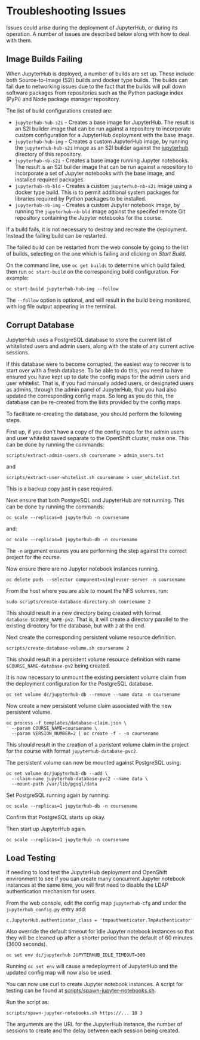 # Troubleshooting Issues

Issues could arise during the deployment of JupyterHub, or during its operation. A number of issues are described below along with how to deal with them.

## Image Builds Failing

When JupyterHub is deployed, a number of builds are set up. These include both Source-to-Image (S2I) builds and docker type builds. The builds can fail due to networking issues due to the fact that the builds will pull down software packages from repositories such as the Python package index (PyPi) and Node package manager repository.

The list of build configurations created are:

* ``jupyterhub-hub-s2i`` - Creates a base image for JupyterHub. The result is an S2I builder image that can be run against a repository to incorporate custom configuration for a JupyterHub deployment with the base image.
* ``jupyterhub-hub-img`` - Creates a custom JupyterHub image, by running the ``jupyterhub-hub-s2i`` image as an S2I builder against the [jupyterhub](../jupyterhub) directory of this repository.
* ``jupyterhub-nb-s2i`` - Creates a base image running Jupyter notebooks. The result is an S2I builder image that can be run against a repository to incorporate a set of Jupyter notebooks with the base image, and installed required packages.
* ``jupyterhub-nb-bld`` - Creates a custom ``jupyterhub-nb-s2i`` image using a docker type build. This is to permit additional system packages for libraries required by Python packages to be installed.
* ``jupyterhub-nb-img`` - Creates a custom Jupyter notebook image, by running the ``jupyterhub-nb-bld`` image against the specifed remote Git repository containing the Jupyter notebooks for the course.

If a build fails, it is not necessary to destroy and recreate the deployment. Instead the failing build can be restarted.

The failed build can be restarted from the web console by going to the list of builds, selecting on the one which is failing and clicking on _Start Build_.

On the command line, use ``oc get builds`` to determine which build failed, then run ``oc start-build`` on the corresponding build configuration. For example:

```
oc start-build jupyterhub-hub-img --follow
```

The ``--follow`` option is optional, and will result in the build being monitored, with log file output appearing in the terminal.

## Corrupt Database

JupyterHub uses a PostgreSQL database to store the current list of whitelisted users and admin users, along with the state of any current active sessions.

If this database were to become corrupted, the easiest way to recover is to start over with a fresh database. To be able to do this, you need to have ensured you have kept up to date the config maps for the admin users and user whitelist. That is, if you had manually added users, or designated users as admins, through the admin panel of JupyterHub, that you had also updated the corresponding config maps. So long as you do this, the database can be re-created from the lists provided by the config maps.

To facilitate re-creating the database, you should perform the following steps.

First up, if you don't have a copy of the config maps for the admin users and user whitelist saved separate to the OpenShift cluster, make one. This can be done by running the commands:

```
scripts/extract-admin-users.sh coursename > admin_users.txt
```

and

```
scripts/extract-user-whitelist.sh coursename > user_whitelist.txt
```

This is a backup copy just in case required.

Next ensure that both PostgreSQL and JupyterHub are not running. This can be done by running the commands:

```
oc scale --replicas=0 jupyterhub -n coursename
```

and:

```
oc scale --replicas=0 jupyterhub-db -n coursename
```

The ``-n`` argument ensures you are performing the step against the correct project for the course.

Now ensure there are no Jupyter notebook instances running.

```
oc delete pods --selector component=singleuser-server -n coursename
```

From the host where you are able to mount the NFS volumes, run:

```
sudo scripts/create-database-directory.sh coursename 2
```

This should result in a new directory being created with format ``database-$COURSE_NAME-pv2``. That is, it will create a directory parallel to the existing directory for the database, but with ``2`` at the end.

Next create the corresponding persistent volume resource definition.

```
scripts/create-database-volume.sh coursename 2
```

This should result in a persistent volume resource definition with name ``$COURSE_NAME-database-pv2`` being created.

It is now necessary to unmount the existing persistent volume claim from the deployment configuration for the PostgreSQL database.

```
oc set volume dc/jupyterhub-db --remove --name data -n coursename
```

Now create a new persistent volume claim associated with the new persistent volume.

```
oc process -f templates/database-claim.json \
  --param COURSE_NAME=coursename \
  --param VERSION_NUMBER=2 | oc create -f - -n coursename
```

This should result in the creation of a peristent volume claim in the project for the course with format ``jupyterhub-database-pvc2``.

The persistent volume can now be mounted against PostgreSQL using:

```
oc set volume dc/jupyterhub-db --add \
  --claim-name jupyterhub-database-pvc2 --name data \
  --mount-path /var/lib/pgsql/data
```

Set PostgreSQL running again by running:

```
oc scale --replicas=1 jupyterhub-db -n coursename
```

Confirm that PostgreSQL starts up okay.

Then start up JupyterHub again.

```
oc scale --replicas=1 jupyterhub -n coursename
```

## Load Testing

If needing to load test the JupyterHub deployment and OpenShift environment to see if you can create many concurrent Jupyter notebook instances at the same time, you will first need to disable the LDAP authentication mechanism for users.

From the web console, edit the config map ``jupyterhub-cfg`` and under the ``jupyterhub_config.py`` entry add:

```
c.JupyterHub.authenticator_class = 'tmpauthenticator.TmpAuthenticator'
```

Also override the default timeout for idle Jupyter notebook instances so that they will be cleaned up after a shorter period than the default of 60 minutes (3600 seconds).


```
oc set env dc/jupyterhub JUPYTERHUB_IDLE_TIMEOUT=300
```

Running ``oc set env`` will cause a redeployment of JupyterHub and the updated config map will now also be used.

You can now use curl to create Jupyter notebook instances. A script for testing can be found at [scripts/spawn-jupyter-notebooks.sh](../scripts/spawn-jupyter-notebooks.sh).

Run the script as:

```
scripts/spawn-jupyter-notebooks.sh https://... 10 3
```

The arguments are the URL for the JupyterHub instance, the number of sessions to create and the delay between each session being created.
